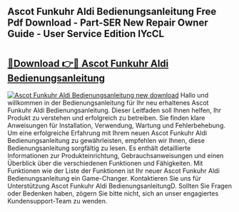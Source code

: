 ## Ascot Funkuhr Aldi Bedienungsanleitung Free Pdf Download - Part-SER New Repair Owner Guide - User Service Edition IYcCL

# <h2><a href="http://df5hwmi.blite.top/?on=Ascot+Funkuhr+Aldi+Bedienungsanleitung">🔗Download 👉🔴 Ascot Funkuhr Aldi Bedienungsanleitung</a></h2>

[![Ascot Funkuhr Aldi Bedienungsanleitung new download](https://i.imgur.com/lujVjoI.png)](http://df5hwmi.blite.top/?on=Ascot+Funkuhr+Aldi+Bedienungsanleitung)
Hallo und willkommen in der Bedienungsanleitung für Ihr neu erhaltenes Ascot Funkuhr Aldi Bedienungsanleitung. Dieser Leitfaden soll Ihnen helfen, Ihr Produkt zu verstehen und erfolgreich zu betreiben. Sie finden klare Anweisungen für Installation, Verwendung, Wartung und Fehlerbehebung. Um eine erfolgreiche Erfahrung mit Ihrem neuen Ascot Funkuhr Aldi Bedienungsanleitung zu gewährleisten, empfehlen wir Ihnen, diese Bedienungsanleitung sorgfältig zu lesen. Es enthält detaillierte Informationen zur Produkteinrichtung, Gebrauchsanweisungen und einen Überblick über die verschiedenen Funktionen und Fähigkeiten. Mit Funktionen wie der Liste der Funktionen ist Ihr neuer Ascot Funkuhr Aldi Bedienungsanleitung ein Game-Changer. Kontaktieren Sie uns für Unterstützung Ascot Funkuhr Aldi BedienungsanleitungD. Sollten Sie Fragen oder Bedenken haben, zögern Sie bitte nicht, sich an unser engagiertes Kundensupport-Team zu wenden.
